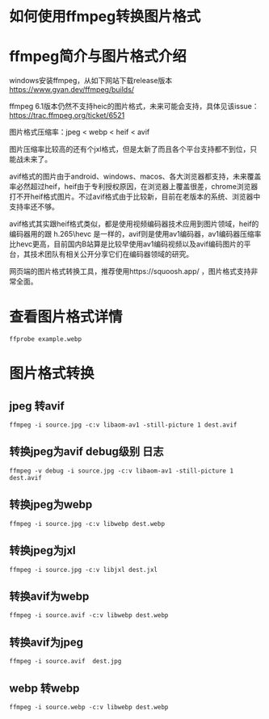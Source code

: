 # 如何使用ffmpeg转换图片格式


# ffmpeg简介与图片格式介绍

windows安装ffmpeg，从如下网站下载release版本 https://www.gyan.dev/ffmpeg/builds/

ffmpeg 6.1版本仍然不支持heic的图片格式，未来可能会支持，具体见该issue： https://trac.ffmpeg.org/ticket/6521

图片格式压缩率：jpeg < webp < heif < avif

图片压缩率比较高的还有个jxl格式，但是太新了而且各个平台支持都不到位，只能战未来了。

avif格式的图片由于android、windows、macos、各大浏览器都支持，未来覆盖率必然超过heif，heif由于专利授权原因，在浏览器上覆盖很差，chrome浏览器打不开heif格式图片。不过avif格式由于比较新，目前在老版本的系统、浏览器中支持率还不够。

avif格式其实跟heif格式类似，都是使用视频编码器技术应用到图片领域，heif的编码器用的跟 h.265\hevc 是一样的，avif则是使用av1编码器，av1编码器压缩率比hevc更高，目前国内B站算是比较早使用av1编码视频以及avif编码图片的平台，其技术团队有相关公开分享它们在编码器领域的研究。

网页端的图片格式转换工具，推荐使用https://squoosh.app/  ，图片格式支持非常全面。


# 查看图片格式详情

```
ffprobe example.webp
```

# 图片格式转换

## jpeg 转avif
```
ffmpeg -i source.jpg -c:v libaom-av1 -still-picture 1 dest.avif
```

## 转换jpeg为avif  debug级别 日志
```
ffmpeg -v debug -i source.jpg -c:v libaom-av1 -still-picture 1 dest.avif
```

## 转换jpeg为webp
```
ffmpeg -i source.jpg -c:v libwebp dest.webp
```

## 转换jpeg为jxl
```
ffmpeg -i source.jpg -c:v libjxl dest.jxl
```

## 转换avif为webp
```
ffmpeg -i source.avif -c:v libwebp dest.webp
```

## 转换avif为jpeg
```
ffmpeg -i source.avif  dest.jpg
```

## webp 转webp
```
ffmpeg -i source.webp -c:v libwebp dest.webp
```


